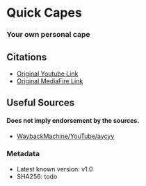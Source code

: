 # Quick Capes
### Your own personal cape

## Citations 
- [Original Youtube Link](https://www.youtube.com/watch?v=1x17xbOLOls)
- [Original MediaFire Link](https://www.mediafire.com/file/kres72u957or65s/QuickCapes-1.0.jar/file)

## Useful Sources
#### Does not imply endorsement by the sources.
- [WaybackMachine/YouTube/aycyy](https://web.archive.org/web/20200625103103/https://www.youtube.com/channel/UCvAKYshTxWO7ougF4z2U2-A)

### Metadata
- Latest known version: v1.0
- SHA256: todo